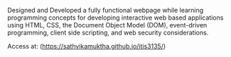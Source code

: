 Designed and Developed a fully functional webpage while learning programming concepts for developing interactive web based applications using HTML, CSS, the Document Object Model (DOM), event-driven programming, client side scripting, and web security considerations.

Access at: (https://sathvikamuktha.github.io/itis3135/)
